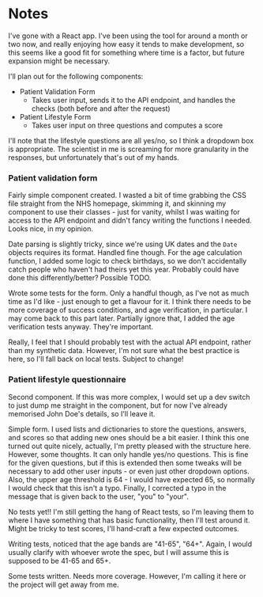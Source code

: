 # Notes

I've gone with a React app. I've been using the tool for around a month or two now, and really enjoying how easy it tends to make development, so this seems like a good fit for something where time is a factor, but future expansion might be necessary.

I'll plan out for the following components:
- Patient Validation Form
  - Takes user input, sends it to the API endpoint, and handles the checks (both before and after the request)
- Patient Lifestyle Form
  - Takes user input on three questions and computes a score

I'll note that the lifestyle questions are all yes/no, so I think a dropdown box is appropriate. The scientist in me is screaming for more granularity in the responses, but unfortunately that's out of my hands.


### Patient validation form

Fairly simple component created. I wasted a bit of time grabbing the CSS file straight from the NHS homepage, skimming it, and skinning my component to use their classes - just for vanity, whilst I was waiting for access to the API endpoint and didn't fancy writing the functions I needed. Looks nice, in my opinion.

Date parsing is slightly tricky, since we're using UK dates and the `Date` objects requires its format. Handled fine though. For the age calculation function, I added some logic to check birthdays, so we don't accidentally catch people who haven't had theirs yet this year. Probably could have done this differently/better? Possible TODO.

Wrote some tests for the form. Only a handful though, as I've not as much time as I'd like - just enough to get a flavour for it. I think there needs to be more coverage of success conditions, and age verification, in particular. I may come back to this part later.
Partially ignore that, I added the age verification tests anyway. They're important.

Really, I feel that I should probably test with the actual API endpoint, rather than my synthetic data. However, I'm not sure what the best practice is here, so I'll fall back on local tests. Subject to change!

### Patient lifestyle questionnaire

Second component. If this was more complex, I would set up a dev switch to just dump me straight in the component, but for now I've already memorised John Doe's details, so I'll leave it. 

Simple form. I used lists and dictionaries to store the questions, answers, and scores so that adding new ones should be a bit easier. I think this one turned out quite nicely, actually, I'm pretty pleased with the structure here. However, some thoughts. It can only handle yes/no questions. This is fine for the given questions, but if this is extended then some tweaks will be necessary to add other user inputs - or even just other dropdown options. Also, the upper age threshold is 64 - I would have expected 65, so normally I would check that this isn't a typo. Finally, I corrected a typo in the message that is given back to the user, "you" to "your".

No tests yet!! I'm still getting the hang of React tests, so I'm leaving them to where I have something that has basic functionality, then I'll test around it. Might be tricky to test scores, I'll hand-craft a few expected outcomes.

Writing tests, noticed that the age bands are "41-65", "64+". Again, I would usually clarify with whoever wrote the spec, but I will assume this is supposed to be 41-65 and 65+.

Some tests written. Needs more coverage. However, I'm calling it here or the project will get away from me.
